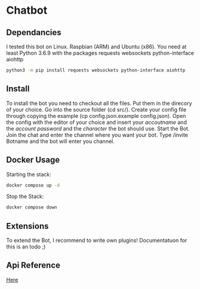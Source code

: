 # Chatbot

## Dependancies
I tested this bot on Linux. Raspbian (ARM) and Ubuntu (x86).
You need at least Python 3.6.9 with the packages requests websockets python-interface aiohttp

```bash
python3 -m pip install requests websockets python-interface aiohttp
```

## Install
To install the bot you need to checkout all the files. Put them in the direcory of your choice.
Go into the source folder (cd src/).
Create your config file through copying the example (cp config.json.example config.json).
Open the config with the editor of your choice and insert your _accoutname_ and the _account password_ and the _character_ the bot should use.
Start the Bot.
Join the chat and enter the channel where you want your bot.
Type /invite Botname and the bot will enter you channel.


## Docker Usage
Starting the stack:

```bash
docker compose up -d
```

Stop the Stack:

```bash
docker compose down
```

## Extensions
To extend the Bot, I recommend to write own plugins!
Documentatuon for this is an todo ;)


## Api Reference
[Here](https://toys.in.newtsin.space/api-docs/#f-list-api)


